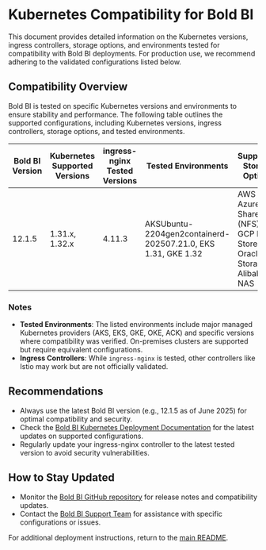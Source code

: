# Kubernetes Compatibility for Bold BI

This document provides detailed information on the Kubernetes versions, ingress controllers, storage options, and environments tested for compatibility with Bold BI deployments. For production use, we recommend adhering to the validated configurations listed below.

## Compatibility Overview

Bold BI is tested on specific Kubernetes versions and environments to ensure stability and performance. The following table outlines the supported configurations, including Kubernetes versions, ingress controllers, storage options, and tested environments.

| Bold BI Version | Kubernetes Supported Versions | ingress-nginx Tested Versions | Tested Environments | Supported Storage Options | Date of Release | Notes |
|-----------------|------------------------------|-------------------------------|---------------------|---------------------------|-----------------|-------|
| 12.1.5          | 1.31.x, 1.32.x              | 4.11.3                       | AKSUbuntu-2204gen2containerd-202507.21.0, EKS 1.31, GKE 1.32 | AWS EFS, Azure File Share (NFS), GCP File Store, Oracle File Storage, Alibaba NAS | 2025-06-04 | Recommended for production. Supports Helm and Kubectl deployments. |

### Notes

- **Tested Environments**: The listed environments include major managed Kubernetes providers (AKS, EKS, GKE, OKE, ACK) and specific versions where compatibility was verified. On-premises clusters are supported but require equivalent configurations.
- **Ingress Controllers**: While `ingress-nginx` is tested, other controllers like Istio may work but are not officially validated.

## Recommendations

- Always use the latest Bold BI version (e.g., 12.1.5 as of June 2025) for optimal compatibility and security.
- Check the [Bold BI Kubernetes Deployment Documentation](https://help.boldbi.com/embedded-bi/kubernetes-deployment/) for the latest updates on supported configurations.
- Regularly update your ingress-nginx controller to the latest tested version to avoid security vulnerabilities.

## How to Stay Updated

- Monitor the [Bold BI GitHub repository](https://github.com/boldbi/boldbi-kubernetes) for release notes and compatibility updates.
- Contact the [Bold BI Support Team](https://www.boldbi.com/support) for assistance with specific configurations or issues.

For additional deployment instructions, return to the [main README](../README.md).
